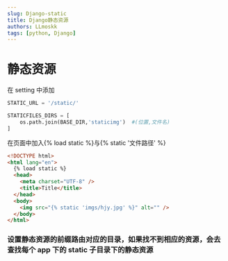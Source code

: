 ```yaml
---
slug: Django-static
title: Django静态资源
authors: LLmoskk
tags: [python, Django]
---
```


# 静态资源

在 setting 中添加

```python
STATIC_URL = '/static/'

STATICFILES_DIRS = [
    os.path.join(BASE_DIR,'staticimg')  #(位置,文件名)
]
```

<!--truncate-->

在页面中加入{% load static %}与{% static '文件路径' %}

```html
<!DOCTYPE html>
<html lang="en">
  {% load static %}
  <head>
    <meta charset="UTF-8" />
    <title>Title</title>
  </head>
  <body>
    <img src="{% static 'imgs/hjy.jpg' %}" alt="" />
  </body>
</html>
```

### 设置静态资源的前缀路由对应的目录，如果找不到相应的资源，会去查找每个 app 下的 static 子目录下的静态资源
